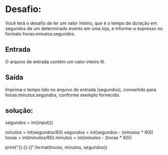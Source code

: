 # Desafio:
Você terá o desafio de ler um valor inteiro, que é o tempo de duração em segundos de um determinado evento em uma loja, e informe-o expresso no formato horas:minutos:segundos.

## Entrada
O arquivo de entrada contém um valor inteiro N.

## Saída
Imprima o tempo lido no arquivo de entrada (segundos), convertido para horas:minutos:segundos, conforme exemplo fornecido.

## solução:
segundos = int(input())

minutos = int(segundos/60)
segundos = int(segundos - (minutos * 60))
horas = int(minutos/60)
minutos = int(minutos - (horas * 60))

print("{}:{}:{}".format(horas, minutos, segundos))
